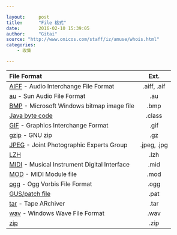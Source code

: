 ```yaml
---

layout:     post
title:      "File 格式"
date:       2016-02-10 15:39:05
author:     "Gitai"
source: "http://www.onicos.com/staff/iz/amuse/whois.html"
categories:
    - 收集

---
```


| File Format  | Ext.
| :------------- | :-------------:
|[AIFF](http://www.onicos.com/staff/iz/formats/aiff.html) - Audio Interchange File Format			|.aiff, .aif
|[au](http://www.onicos.com/staff/iz/formats/au.html) - Sun Audio File Format						|.au
|[BMP](http://www.onicos.com/staff/iz/formats/bmp.html) - Microsoft Windows bitmap image file			|.bmp
|[Java byte code](http://www.onicos.com/staff/iz/formats/class.html) 								|.class
|[GIF](http://www.onicos.com/staff/iz/formats/gif.html) - Graphics Interchange Format				|.gif
|[gzip](http://www.onicos.com/staff/iz/formats/gzip.html) - GNU zip									|.gz
|[JPEG](http://www.onicos.com/staff/iz/formats/jpeg.html) - Joint Photographic Experts Group			|.jpeg, .jpg
|[LZH](http://www.onicos.com/staff/iz/formats/lzh.html)											|.lzh
|[MIDI](http://www.onicos.com/staff/iz/formats/midi.html) - Musical Instrument Digital Interface		|.mid
|[MOD](http://www.onicos.com/staff/iz/formats/mod.html) - MIDI Module file							|.mod
|[ogg](http://www.onicos.com/staff/iz/formats/ogg.html) - Ogg Vorbis File Format						|.ogg
|[GUS/patch file](http://www.onicos.com/staff/iz/formats/gus.html)									|.pat
|[tar](http://www.onicos.com/staff/iz/formats/tar.html) - Tape ARchiver								|.tar
|[wav](http://www.onicos.com/staff/iz/formats/wav.html) - Windows Wave File Format					|.wav
|[zip](http://www.onicos.com/staff/iz/formats/zip.html)											|.zip
<!--more-->